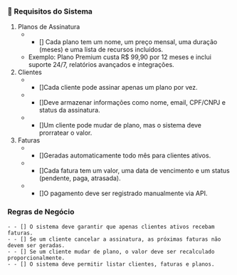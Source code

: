 ### 🎯 Requisitos do Sistema
1. Planos de Assinatura
   - - [] Cada plano tem um nome, um preço mensal, uma duração (meses) e uma lista de recursos incluídos.
   - Exemplo: Plano Premium custa R$ 99,90 por 12 meses e inclui suporte 24/7, relatórios avançados e integrações.
2. Clientes
    - - []Cada cliente pode assinar apenas um plano por vez.
    - - []Deve armazenar informações como nome, email, CPF/CNPJ e status da assinatura.
    - - []Um cliente pode mudar de plano, mas o sistema deve prorratear o valor.
3. Faturas
    - - []Geradas automaticamente todo mês para clientes ativos.
    - - []Cada fatura tem um valor, uma data de vencimento e um status (pendente, paga, atrasada).
    - - []O pagamento deve ser registrado manualmente via API.
### Regras de Negócio
    - - [] O sistema deve garantir que apenas clientes ativos recebam faturas.
    - - [] Se um cliente cancelar a assinatura, as próximas faturas não devem ser geradas.
    - - [] Se um cliente mudar de plano, o valor deve ser recalculado proporcionalmente.
    - - [] O sistema deve permitir listar clientes, faturas e planos.